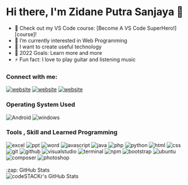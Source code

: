 # Hi there, I'm Zidane Putra Sanjaya 👋 

- 🔭 Check out my VS Code course: [Become A VS Code SuperHero!][course]!
- 🌱 I’m currently interested in Web Programming
- 👯 I want to create useful technology
- 🥅 2022 Goals: Learn more and more
- ⚡ Fun fact: I love to play guitar and listening music

### Connect with me:

[![website](https://img.shields.io/badge/Instagram-E4405F?style=for-the-badge&logo=instagram&logoColor=white)](https://instagram.com/zidane_sn)
[![website](https://img.shields.io/badge/Telegram-2CA5E0?style=for-the-badge&logo=telegram&logoColor=white)](https://t.me/https://t.me/not_YourminD)
[![website](https://img.shields.io/badge/LinkedIn-0077B5?style=for-the-badge&logo=linkedin&logoColor=white)](https://linkedin.com/in/zidane-sanjaya-365a14197)


### Operating System Used
<div align="left">
 <img src="https://img.shields.io/badge/Android-3DDC84?style=for-the-badge&logo=android&logoColor=white" alt="Android" />
 <img src="https://img.shields.io/badge/Windows-0078D6?style=for-the-badge&logo=windows&logoColor=white" alt="windows" />
  
### Tools , Skill and Learned Programming 
 <!-- <img src="https://img.shields.io/badge/Android-3DDC84?style=for-the-badge&logo=android&logoColor=white" alt="android" /> -->
 <!-- <img src="https://img.shields.io/badge/Dart-0175C2?style=for-the-badge&logo=dart&logoColor=white" alt="dart" /> -->
<!--  <img src="https://img.shields.io/badge/Kotlin-0095D5?&style=for-the-badge&logo=kotlin&logoColor=white" alt="Kotlin" /> -->
<!--  <img src="https://img.shields.io/badge/React-20232A?style=for-the-badge&logo=react&logoColor=61DAFB" alt="React" /> -->
<!--  <img src="https://img.shields.io/badge/Vue.js-35495E?style=for-the-badge&logo=vue.js&logoColor=4FC08D" alt="Vue js" /> -->
<!--  <img src="https://img.shields.io/badge/Material--UI-0081CB?style=for-the-badge&logo=material-ui&logoColor=white" alt="Material" /> -->
 <!-- <img src="https://img.shields.io/badge/jQuery-0769AD?style=for-the-badge&logo=jquery&logoColor=white" alt="Jquery" /> -->
 <!-- <img src="https://img.shields.io/badge/Flutter-02569B?style=for-the-badge&logo=flutter&logoColor=white" alt="Flutter" /> -->
<!--  <img src="https://img.shields.io/badge/SQLite-07405E?style=for-the-badge&logo=sqlite&logoColor=white" alt="Sqlite" /> -->
 <!-- <img src="https://img.shields.io/badge/Heroku-430098?style=for-the-badge&logo=heroku&logoColor=white" alt="Heroku" /> -->
 <img src="https://img.shields.io/badge/Microsoft_Excel-217346?style=for-the-badge&logo=microsoft-excel&logoColor=white" alt="excel" />
 <img src="https://img.shields.io/badge/Microsoft_PowerPoint-B7472A?style=for-the-badge&logo=microsoft-powerpoint&logoColor=white" alt="ppt" />
 <img src="https://img.shields.io/badge/Microsoft_Word-2B579A?style=for-the-badge&logo=microsoft-word&logoColor=white" alt="word" />
 <!-- <img src="https://img.shields.io/badge/Microsoft_SQL_Server-CC2927?style=for-the-badge&logo=microsoft-sql-server&logoColor=white" alt="SqlServer" /> -->
 <img src="https://img.shields.io/badge/Laravel-FB503B?style=for-the-badge&logo=laravel&logoColor=white" alt="javascript" />
<!--   <img src="https://img.shields.io/badge/CodeIgniter-0769AD?style=for-the-badge&logo=jquery&logoColor=white" alt="Jquery" /> -->
 <img src="https://img.shields.io/badge/java-f89820?style=for-the-badge&logo=java&logoColor=white" alt="java" />
 <img src="https://img.shields.io/badge/PHP-777BB4?style=for-the-badge&logo=php&logoColor=white" alt="php" />
 <img src="https://img.shields.io/badge/python-3776AB?style=for-the-badge&logo=python&logoColor=white" alt="python" />
 <img src="https://img.shields.io/badge/HTML-E34F26?style=for-the-badge&logo=html5&logoColor=white" alt="html" />
 <img src="https://img.shields.io/badge/css-1572B6?style=for-the-badge&logo=css3&logoColor=white" alt="css" />
<!--  <img src="https://img.shields.io/badge/SQL-407AFC?style=for-the-badge&logo=icloud&logoColor=white" alt="sql" /> -->
 <!-- <img src="https://img.shields.io/badge/MySQL-407AFC?style=for-the-badge&logo=mysql&logoColor=white" alt="mysql" /> -->
 <img src="https://img.shields.io/badge/Git-F05032?style=for-the-badge&logo=git&logoColor=white" alt="git" />
 <img src="https://img.shields.io/badge/GitHub-100000?style=for-the-badge&logo=github&logoColor=white" alt="github" />
 <img src="https://img.shields.io/badge/visual%20Studio-5d2b90?style=for-the-badge&logo=visual%20studio&logoColor=white" alt="visualstudio" />
 <img src="https://img.shields.io/badge/terminal%20commands-black?style=for-the-badge&logo=windows%20terminal&logoColor=white" alt="terminal" />
 <img src="https://img.shields.io/badge/npm-CB3837?style=for-the-badge&logo=npm&logoColor=white" alt="npm" />
 <img src="https://img.shields.io/badge/bootstrap-7952B3?style=for-the-badge&logo=bootstrap&logoColor=white" alt="bootstrap" />
<!--  <img src="https://img.shields.io/badge/wordpress-21759b?style=for-the-badge&logo=wordpress&logoColor=white" alt="wordpress" /> -->
 <img src="https://img.shields.io/badge/ubuntu-DD4814?style=for-the-badge&logo=ubuntu&logoColor=white" alt="ubuntu" />
 <!-- <img src="https://img.shields.io/badge/oracle%20cloud-000000?style=for-the-badge&logo=oracle&logoColor=F80000" alt="oraclecloud" /> -->
<!--  <img src="https://img.shields.io/badge/docker-384d54?style=for-the-badge&logo=docker&logoColor=0db7ed" alt="docker" /> -->
 <!-- <img src="https://img.shields.io/badge/cypress-061d42?style=for-the-badge&logo=cypress&logoColor=white" alt="cypress" /> -->
 <img src="https://img.shields.io/badge/composer-white?style=for-the-badge&logo=composer&logoColor=87371c" alt="composer" />
<!--  <img src="https://img.shields.io/badge/adobe%20photoshop-31A8FF?style=for-the-badge&logo=adobe%20photoshop&logoColor=white" alt="photoshop" /> -->
 <!-- <img src="https://img.shields.io/badge/Adobe%20After%20Effects-9999FF.svg?style=for-the-badge&logo=Adobe%20After%20Effects&logoColor=white" alt="photoshop" /> -->
 <!-- <img src="https://img.shields.io/badge/Adobe%20XD-470137?style=for-the-badge&logo=Adobe%20XD&logoColor=#FF61F6" alt="photoshop" /> -->
 <img src="https://img.shields.io/badge/figma-%23F24E1E.svg?style=for-the-badge&logo=figma&logoColor=white" alt="photoshop" />
 <!-- <img src="https://img.shields.io/badge/Anaconda-%2344A833.svg?style=for-the-badge&logo=anaconda&logoColor=white" alt="photoshop" /> -->
 <!-- <img src="https://img.shields.io/badge/opencv-%23white.svg?style=for-the-badge&logo=opencv&logoColor=white" alt="photoshop" /> -->

</div>
 <br>

  <summary>:zap: GitHub Stats</summary>

  <img align="left" alt="codeSTACKr's GitHub Stats" src="https://github-readme-stats.vercel.app/api?username=Reynaldi1912&show_icons=true&hide_border=false&title_color=ff652f&icon_color=FFE400&bg_color=09131B&text_color=ffffff&border_color=0c1a25" />

<!-- [website]: https://codeSTACKr.com -->
<!-- [course]: http://vsCodeHero.com -->
<!-- [twitter]: https://twitter.com/codeSTACKr -->
<!-- [youtube]: https://youtube.com/codeSTACKr -->
[instagram]: https://instagram.com/reynld_r
[linkedin]: https://www.linkedin.com/in/reynaldi-ramadhani-77a6211a3/
<!-- [webdevplaylist]: https://www.youtube.com/playlist?list=PLkwxH9e_vrAJ0WbEsFA9W3I1W-g_BTsbt -->
<!-- [jsplaylist]: https://www.youtube.com/playlist?list=PLkwxH9e_vrALRJKu7wfXby3MKeflhTu6B -->
<!-- [cssplaylist]: https://www.youtube.com/playlist?list=PLkwxH9e_vrALSdvZuEh6gqQdmDoDIoqz4 -->
<!-- [reactplaylist]: https://www.youtube.com/playlist?list=PLkwxH9e_vrAK4TdffpxKY3QGyHCpxFcQ0 -->